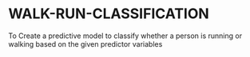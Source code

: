 # WALK-RUN-CLASSIFICATION
To Create a predictive model to classify whether a person is running or walking based on the given predictor variables
